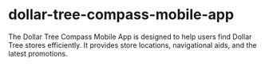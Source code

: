# dollar-tree-compass-mobile-app
The Dollar Tree Compass Mobile App is designed to help users find Dollar Tree stores efficiently. It provides store locations, navigational aids, and the latest promotions. 

